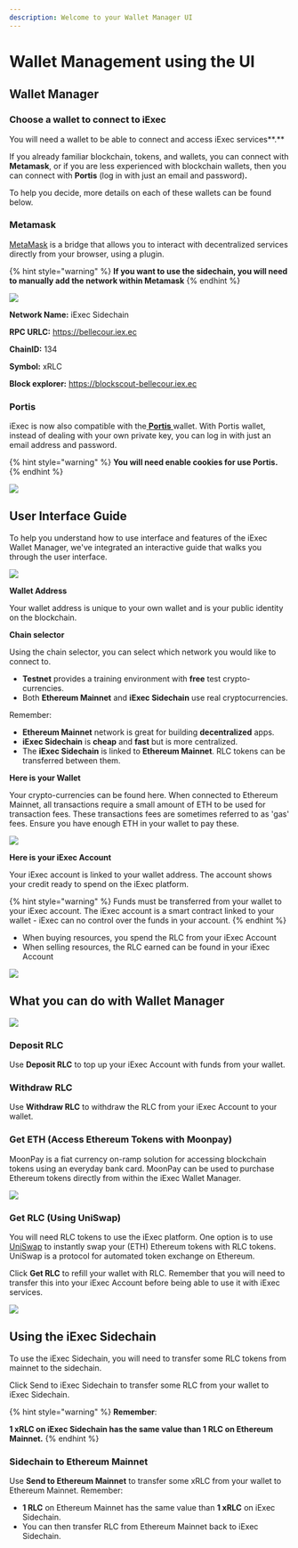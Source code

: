 ```yaml
---
description: Welcome to your Wallet Manager UI
---
```


# Wallet Management using the UI

## Wallet Manager

### Choose a wallet to connect to iExec 

You will need a wallet to be able to connect and access iExec services**.**

If you already familiar blockchain, tokens, and wallets, you can connect with **Metamask**, or if you are less experienced with blockchain wallets, then you can connect with **Portis** \(log in with just an email and password\)**.**

To help you decide, more details on each of these wallets can be found below.

### **Metamask**

[MetaMask](https://metamask.io/) is a bridge that allows you to interact with decentralized services directly from your browser, using a plugin. 

{% hint style="warning" %}
**If you want to use the sidechain,  you will need to manually add the network within Metamask**
{% endhint %}

![](../../.gitbook/assets/networks.png)

**Network Name:** iExec Sidechain

**RPC URLC:** https://bellecour.iex.ec

**ChainID:** 134

**Symbol:** xRLC

**Block explorer:** https://blockscout-bellecour.iex.ec

### **Portis**

iExec is now also compatible with the[ **Portis** ](https://www.portis.io/)wallet. With Portis wallet, instead of dealing with your own private key, you can log in with just an email address and password.  
  


{% hint style="warning" %}
**You will need enable cookies for use Portis.**
{% endhint %}

![](../../.gitbook/assets/portis-cookies.png)

## User Interface Guide

To help you understand how to use interface and features of the iExec Wallet Manager, we've integrated an interactive guide that walks you through the user interface.

![](../../.gitbook/assets/1-guide-ui.png)

**Wallet Address**

Your wallet address is unique to your own wallet and is your public identity on the blockchain.

**Chain selector**

Using the chain selector, you can select which network you would like to connect to.

* **Testnet** provides a training environment with **free** test crypto-currencies.
* Both **Ethereum Mainnet** and **iExec Sidechain** use real cryptocurrencies.

Remember: 

* **Ethereum Mainnet** network is great for building **decentralized** apps.
* **iExec Sidechain** is **cheap** and **fast** but is more centralized.
* The **iExec Sidechain** is linked to **Ethereum Mainnet**. RLC tokens can be transferred between them.

**Here is your Wallet**

Your crypto-currencies can be found here. When connected to Ethereum Mainnet, all transactions require a small amount of ETH to be used for transaction fees. These transactions fees are sometimes referred to as 'gas' fees. Ensure you have enough ETH in your wallet to pay these.

![](../../.gitbook/assets/your-address.png)

**Here is your iExec Account**

Your iExec account is linked to your wallet address. The account shows your credit ready to spend on the iExec platform. 

{% hint style="warning" %}
Funds must be transferred from your wallet to your iExec account. The iExec account is a smart contract linked to your wallet - iExec can no control over the funds in your account.
{% endhint %}

* When buying resources, you spend the RLC from your iExec Account
* When selling resources, the RLC earned can be found in your iExec Account

![](../../.gitbook/assets/account.png)

## What you can do with Wallet Manager

![](../../.gitbook/assets/actions.png)

### Deposit RLC

Use **Deposit RLC** to top up your iExec Account with funds from your wallet.

### Withdraw RLC

Use **Withdraw RLC** to withdraw the RLC from your iExec Account to your wallet.

### Get ETH \(Access Ethereum Tokens with Moonpay\)

MoonPay is a fiat currency on-ramp solution for accessing blockchain tokens using an everyday bank card. MoonPay can be used to purchase Ethereum tokens directly from within the iExec Wallet Manager.  



![](../../.gitbook/assets/moonpay.png)

### Get RLC \(Using UniSwap\) 

You will need RLC tokens to use the iExec platform. One option is to use [UniSwap](https://uniswap.exchange/swap) to instantly swap your \(ETH\) Ethereum tokens with RLC tokens. UniSwap is a protocol for automated token exchange on Ethereum.   
  
Click **Get RLC** to refill your wallet with RLC. Remember that you will need to transfer this into your iExec Account before being able to use it with iExec services.   


![](../../.gitbook/assets/get-rlc-uniswap.png)

## Using the iExec Sidechain

To use the iExec Sidechain, you will need to transfer some RLC tokens from mainnet to the sidechain.

Click Send to iExec Sidechain to transfer some RLC from your wallet to iExec Sidechain.

{% hint style="warning" %}
**Remember**:

**1 xRLC on iExec Sidechain has the same value than 1 RLC on Ethereum Mainnet.**
{% endhint %}

### Sidechain to Ethereum Mainnet

Use **Send to Ethereum Mainnet** to transfer some xRLC from your wallet to Ethereum Mainnet. Remember:

* **1 RLC** on Ethereum Mainnet has the same value than **1 xRLC** on iExec Sidechain.
* You can then transfer RLC from Ethereum Mainnet back to iExec Sidechain.  

